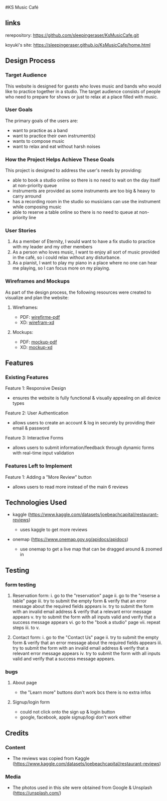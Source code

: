 #KS Music Café

## links

rerepository: https://github.com/sleepingeraser/KsMusicCafe.git

koyuki's site: https://sleepingeraser.github.io/KsMusicCafe/home.html

## Design Process

### Target Audience

This website is designed for guests who loves music and bands who would like to practice together in a studio. The target audience consists of people who need to prepare for shows or just to relax at a place filled with music.

### User Goals

The primary goals of the users are:

- want to practice as a band
- want to practice their own instrument(s)
- wants to compose music
- want to relax and eat without harsh noises

### How the Project Helps Achieve These Goals

This project is designed to address the user's needs by providing:

- able to book a studio online so there is no need to wait on the day itself at non-priority queue
- instruments are provided as some instruments are too big & heavy to carry arround
- has a recording room in the studio so musicians can use the instrument while composing music
- able to reserve a table online so there is no need to queue at non-priority line

### User Stories

1. As a member of Eternity, I would want to have a fix studio to practice with my leader and my other members
2. As a person who loves music, I want to enjoy all sort of music provided in the café, so i could relax without any disturbance.
3. As a pianist, I want to play my piano in a place where no one can hear me playing, so I can focus more on my playing.

### Wireframes and Mockups

As part of the design process, the following resources were created to visualize and plan the website:

1. Wireframes:

   - PDF: [wirefirme-pdf](prototype/pdf-file/HiFi.pdf)
   - XD: [wirefram-xd](prototype/XD-file/HiFi.xd)

2. Mockups:
   - PDF: [mockup-pdf](prototype/pdf-file/MockUp.pdf)
   - XD: [mockup-xd](prototype/XD-file/MockUp.xd)

## Features

### Existing Features

Feature 1: Responsive Design

- ensures the website is fully functional & visually appealing on all device types

Feature 2: User Authentication

- allows users to create an account & log in securely by providing their email & password

Feature 3: Interactive Forms

- allows users to submit information/feedback through dynamic forms with real-time input validation

### Features Left to Implement

Feature 1: Adding a "More Review" button

- allows users to read more instead of the main 6 reviews

## Technologies Used

- kaggle (https://www.kaggle.com/datasets/joebeachcapital/restaurant-reviews)

  - uses kaggle to get more reviews

- onemap (https://www.onemap.gov.sg/apidocs/apidocs)
  - use onemap to get a live map that can be dragged around & zoomed in

## Testing

### form testing

1. Reservation form:
   i. go to the "reservation" page
   ii. go to the "reserse a table" page
   iii. try to submit the empty form & verify that an error message about the required fields appears
   iv. try to submit the form with an invalid email address & verify that a relevant error message appears
   v. try to submit the form with all inputs valid and verify that a success message appears
   vi. go to the "book a studio" page
   vii. repeat steps iii. to v.

2. Contact form:
   i. go to the "Contact Us" page
   ii. try to submit the empty form & verify that an error message about the required fields appears
   iii. try to submit the form with an invalid email address & verify that a relevant error message appears
   iv. try to submit the form with all inputs valid and verify that a success message appears.

### bugs

1. About page

   - the "Learn more" buttons don't work bcs there is no extra infos

2. Signup/login form
   - could not click onto the sign up & login button
   - google, facebook, apple signup/logi don't work either

## Credits

### Content

- The reviews was copied from Kaggle (https://www.kaggle.com/datasets/joebeachcapital/restaurant-reviews)

### Media

- The photos used in this site were obtained from Google & Unsplash (https://unsplash.com/)
